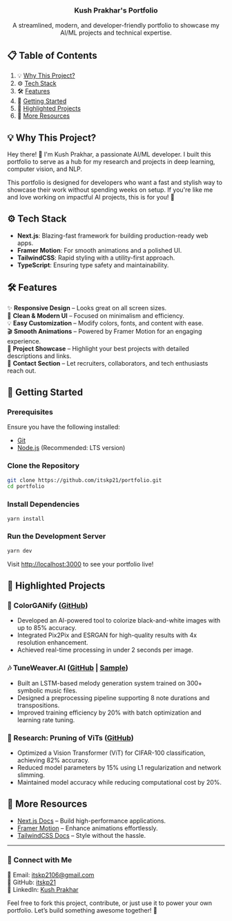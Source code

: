   </div>

  <h3 align="center">Kush Prakhar's Portfolio</h3>
  <p align="center">A streamlined, modern, and developer-friendly portfolio to showcase my AI/ML projects and technical expertise.</p>
</div>

## 📋 Table of Contents

1. 💡 [Why This Project?](#why-this-project)
2. ⚙️ [Tech Stack](#tech-stack)
3. 🛠️ [Features](#features)
4. 🚀 [Getting Started](#getting-started)
5. 🌟 [Highlighted Projects](#highlighted-projects)
6. 📝 [More Resources](#more-resources)

## 💡 Why This Project?

Hey there! 👋 I'm Kush Prakhar, a passionate AI/ML developer. I built this portfolio to serve as a hub for my research and projects in deep learning, computer vision, and NLP.

This portfolio is designed for developers who want a fast and stylish way to showcase their work without spending weeks on setup. If you're like me and love working on impactful AI projects, this is for you! 🚀

## ⚙️ Tech Stack

- **Next.js**: Blazing-fast framework for building production-ready web apps.
- **Framer Motion**: For smooth animations and a polished UI.
- **TailwindCSS**: Rapid styling with a utility-first approach.
- **TypeScript**: Ensuring type safety and maintainability.

## 🛠️ Features

✨ **Responsive Design** – Looks great on all screen sizes.  
🎨 **Clean & Modern UI** – Focused on minimalism and efficiency.  
💡 **Easy Customization** – Modify colors, fonts, and content with ease.  
🎬 **Smooth Animations** – Powered by Framer Motion for an engaging experience.  
📂 **Project Showcase** – Highlight your best projects with detailed descriptions and links.  
💌 **Contact Section** – Let recruiters, collaborators, and tech enthusiasts reach out.  

## 🚀 Getting Started

### Prerequisites

Ensure you have the following installed:

- [Git](https://git-scm.com/)
- [Node.js](https://nodejs.org/) (Recommended: LTS version)

### Clone the Repository

```bash
git clone https://github.com/itskp21/portfolio.git
cd portfolio
```

### Install Dependencies

```bash
yarn install
```

### Run the Development Server

```bash
yarn dev
```

Visit [http://localhost:3000](http://localhost:3000) to see your portfolio live!

## 🌟 Highlighted Projects

### 🎨 ColorGANify ([GitHub](https://github.com/itskp21/ColorGANify))
- Developed an AI-powered tool to colorize black-and-white images with up to 85% accuracy.
- Integrated Pix2Pix and ESRGAN for high-quality results with 4x resolution enhancement.
- Achieved real-time processing in under 2 seconds per image.

### 🎶 TuneWeaver.AI ([GitHub](https://github.com/itskp21/TuneWeaver.AI) | [Sample](https://soundcloud.com/kush-prakhar/ai-generated-melody-on-folk-songs))
- Built an LSTM-based melody generation system trained on 300+ symbolic music files.
- Designed a preprocessing pipeline supporting 8 note durations and transpositions.
- Improved training efficiency by 20% with batch optimization and learning rate tuning.

### 🔬 Research: Pruning of ViTs ([GitHub](https://github.com/itskp21/trailmet_sol))
- Optimized a Vision Transformer (ViT) for CIFAR-100 classification, achieving 82% accuracy.
- Reduced model parameters by 15% using L1 regularization and network slimming.
- Maintained model accuracy while reducing computational cost by 20%.

## 📝 More Resources

- [Next.js Docs](https://nextjs.org/docs) – Build high-performance applications.
- [Framer Motion](https://www.framer.com/motion/) – Enhance animations effortlessly.
- [TailwindCSS Docs](https://tailwindcss.com/docs) – Style without the hassle.

---

### 🚀 Connect with Me

📧 Email: [itskp2106@gmail.com](mailto:itskp2106@gmail.com)  
🐙 GitHub: [itskp21](https://github.com/itskp21)  
💼 LinkedIn: [Kush Prakhar](https://www.linkedin.com/in/kush-prakhar/)  

Feel free to fork this project, contribute, or just use it to power your own portfolio. Let’s build something awesome together! 🎉
